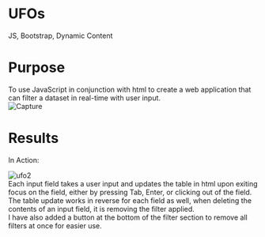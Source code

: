 # UFOs
JS, Bootstrap, Dynamic Content

# Purpose
To use JavaScript in conjunction with html to create a web application that can filter a dataset in real-time with user input.
</br>
![Capture](https://user-images.githubusercontent.com/14188580/117732918-4d102500-b1b6-11eb-8917-a364aaa45c8c.PNG)


# Results
In Action:

![ufo2](https://user-images.githubusercontent.com/14188580/118279272-913e4680-b490-11eb-9e32-72a377d096ae.gif)
</br>
Each input field takes a user input and updates the table in html upon exiting focus on the field, either by pressing Tab, Enter, or clicking out of the field.</br>
The table update works in reverse for each field as well, when deleting the contents of an input field, it is removing the filter applied. </br>
I have also added a button at the bottom of the filter section to remove all filters at once for easier use.
